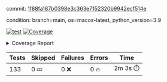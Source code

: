 commit: [1f88fa187b0398e3c363e7152320b9942ecf514e](https://github.com/rcmdnk/homebrew-file/tree/1f88fa187b0398e3c363e7152320b9942ecf514e)

condition: branch=main, os=macos-latest, python_version=3.9

[![test](https://github.com/rcmdnk/homebrew-file/actions/workflows/test.yml/badge.svg)](https://github.com/rcmdnk/homebrew-file/actions/runs/14929198170)
<a href="https://github.com/rcmdnk/homebrew-file/blob/1f88fa187b0398e3c363e7152320b9942ecf514e/README.md"><img alt="Coverage" src="https://img.shields.io/badge/Coverage-0%25-red.svg" /></a><details><summary>Coverage Report </summary><table><tr><th>File</th><th>Stmts</th><th>Miss</th><th>Cover</th><th>Missing</th></tr><tbody><tr><td colspan="5"><b>src/brew_file</b></td></tr><tr><td>&nbsp; &nbsp;<a href="https://github.com/rcmdnk/homebrew-file/blob/1f88fa187b0398e3c363e7152320b9942ecf514e/src/brew_file/__init__.py">\_\_init\_\_.py</a></td><td>3</td><td>3</td><td>0%</td><td><a href="https://github.com/rcmdnk/homebrew-file/blob/1f88fa187b0398e3c363e7152320b9942ecf514e/src/brew_file/__init__.py#L1-L4">1&ndash;4</a></td></tr><tr><td>&nbsp; &nbsp;<a href="https://github.com/rcmdnk/homebrew-file/blob/1f88fa187b0398e3c363e7152320b9942ecf514e/src/brew_file/brew_file.py">brew_file.py</a></td><td>1287</td><td>1287</td><td>0%</td><td><a href="https://github.com/rcmdnk/homebrew-file/blob/1f88fa187b0398e3c363e7152320b9942ecf514e/src/brew_file/brew_file.py#L1-L2416">1&ndash;2416</a></td></tr><tr><td>&nbsp; &nbsp;<a href="https://github.com/rcmdnk/homebrew-file/blob/1f88fa187b0398e3c363e7152320b9942ecf514e/src/brew_file/brew_helper.py">brew_helper.py</a></td><td>243</td><td>243</td><td>0%</td><td><a href="https://github.com/rcmdnk/homebrew-file/blob/1f88fa187b0398e3c363e7152320b9942ecf514e/src/brew_file/brew_helper.py#L1-L414">1&ndash;414</a></td></tr><tr><td>&nbsp; &nbsp;<a href="https://github.com/rcmdnk/homebrew-file/blob/1f88fa187b0398e3c363e7152320b9942ecf514e/src/brew_file/brew_info.py">brew_info.py</a></td><td>425</td><td>425</td><td>0%</td><td><a href="https://github.com/rcmdnk/homebrew-file/blob/1f88fa187b0398e3c363e7152320b9942ecf514e/src/brew_file/brew_info.py#L1-L636">1&ndash;636</a></td></tr><tr><td>&nbsp; &nbsp;<a href="https://github.com/rcmdnk/homebrew-file/blob/1f88fa187b0398e3c363e7152320b9942ecf514e/src/brew_file/info.py">info.py</a></td><td>11</td><td>11</td><td>0%</td><td><a href="https://github.com/rcmdnk/homebrew-file/blob/1f88fa187b0398e3c363e7152320b9942ecf514e/src/brew_file/info.py#L1-L17">1&ndash;17</a></td></tr><tr><td>&nbsp; &nbsp;<a href="https://github.com/rcmdnk/homebrew-file/blob/1f88fa187b0398e3c363e7152320b9942ecf514e/src/brew_file/main.py">main.py</a></td><td>170</td><td>170</td><td>0%</td><td><a href="https://github.com/rcmdnk/homebrew-file/blob/1f88fa187b0398e3c363e7152320b9942ecf514e/src/brew_file/main.py#L1-L702">1&ndash;702</a></td></tr><tr><td>&nbsp; &nbsp;<a href="https://github.com/rcmdnk/homebrew-file/blob/1f88fa187b0398e3c363e7152320b9942ecf514e/src/brew_file/utils.py">utils.py</a></td><td>70</td><td>70</td><td>0%</td><td><a href="https://github.com/rcmdnk/homebrew-file/blob/1f88fa187b0398e3c363e7152320b9942ecf514e/src/brew_file/utils.py#L1-L134">1&ndash;134</a></td></tr><tr><td><b>TOTAL</b></td><td><b>2209</b></td><td><b>2209</b></td><td><b>0%</b></td><td>&nbsp;</td></tr></tbody></table></details>

| Tests | Skipped | Failures | Errors | Time |
| ----- | ------- | -------- | -------- | ------------------ |
| 133 | 0 :zzz: | 0 :x: | 0 :fire: | 2m 3s :stopwatch: |


